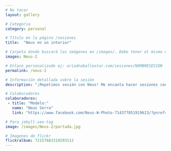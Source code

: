 ```yaml
---
# No tocar
layout: gallery

# Categoria
category: personal

# Título en la página /sesiones
title:  "Neus en un interior"

# Carpeta donde buscará las imágenes en /images/. Debe tener el mismo nombre y sin espacios
images: Neus-2

# Enlace personalizado ej: ariadnaballestar.com/sesiones/NOMBRESESION
permalink: /neus-2

# Información detallada sobre la sesión
description: "¡Repetimos sesión con Neus! Me encanta hacer sesiones con ella, todo es muy cómodo y fluido. Estuvimos en un pequeño interior precioso y muy bien iluminado al que le sacamos el máximo partido. Espero que os guste."

# Colaboradores
colaboradores:
 - title: "Modelo:"
   name: "Neus Serra"
   link: "https://www.facebook.com/Neus-W-Photo-714377851919623/?pnref=lhc"

# Para jekyll-seo-tag
image: /images/Neus-2/portada.jpg

# Imagenes de flickr
flickralbum: 72157683310293112
---
```

